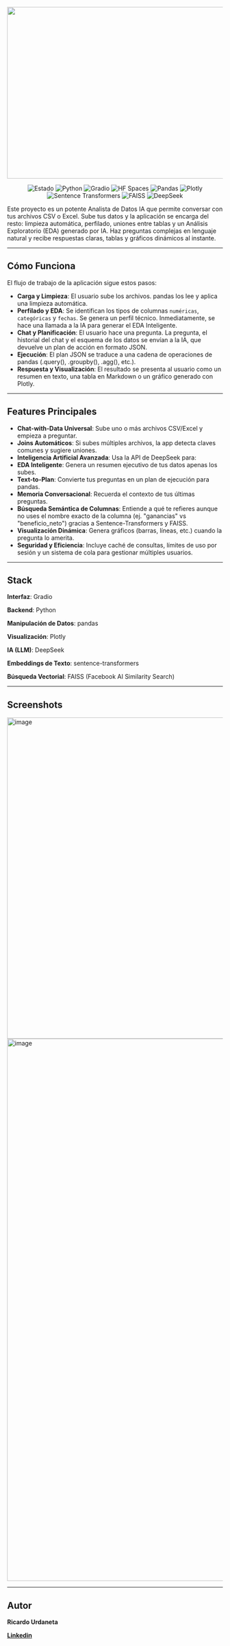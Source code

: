 <!-- README.md -->
<p align="center">
  <img width="1600" height="400" alt="image" src="https://github.com/user-attachments/assets/1d0e6dce-4520-4d0a-803c-0f9f14692f80" />
</p>


<p align="center">
  <!-- Badges principales -->
  <img src="https://img.shields.io/badge/Estado-Completado-2ECC71?style=flat-square" alt="Estado"/>
  <img src="https://img.shields.io/badge/Python-3.10%2B-3776AB?style=flat-square&logo=python&logoColor=white" alt="Python"/>
  <img src="https://img.shields.io/badge/Gradio-5.43.1-F58025?style=flat-square&logo=gradio&logoColor=white" alt="Gradio"/>
  <img src="https://img.shields.io/badge/Hugging%20Face-Spaces-FFD21E?style=flat-square&logo=huggingface&logoColor=black" alt="HF Spaces"/>
  <img src="https://img.shields.io/badge/Pandas-Data%20Frames-150458?style=flat-square&logo=pandas&logoColor=white" alt="Pandas"/>
  <img src="https://img.shields.io/badge/Plotly-Visualizaci%C3%B3n-3F4F75?style=flat-square&logo=plotly&logoColor=white" alt="Plotly"/>
  <img src="https://img.shields.io/badge/Sentence--Transformers-Embeddings-0E83CD?style=flat-square" alt="Sentence Transformers"/>
  <img src="https://img.shields.io/badge/FAISS-Vector%20Search-1E90FF?style=flat-square" alt="FAISS"/>
  <img src="https://img.shields.io/badge/DeepSeek-API-8A2BE2?style=flat-square" alt="DeepSeek"/>
</p>

Este proyecto es un potente Analista de Datos IA que permite conversar con tus archivos CSV o Excel. Sube tus datos y la aplicación se encarga del resto: limpieza automática, perfilado, uniones entre tablas y un Análisis Exploratorio (EDA) generado por IA. Haz preguntas complejas en lenguaje natural y recibe respuestas claras, tablas y gráficos dinámicos al instante.


---

## Cómo Funciona 

El flujo de trabajo de la aplicación sigue estos pasos:

* **Carga y Limpieza**: El usuario sube los archivos. pandas los lee y aplica una limpieza automática.
* **Perfilado y EDA**: Se identifican los tipos de columnas `numéricas`, `categóricas` y `fechas`. Se genera un perfil técnico. Inmediatamente, se hace una llamada a la IA para generar el EDA Inteligente.
* **Chat y Planificación**: El usuario hace una pregunta. La pregunta, el historial del chat y el esquema de los datos se envían a la IA, que devuelve un plan de acción en formato JSON.
* **Ejecución**: El plan JSON se traduce a una cadena de operaciones de pandas (.query(), .groupby(), .agg(), etc.).
* **Respuesta y Visualización**: El resultado se presenta al usuario como un resumen en texto, una tabla en Markdown o un gráfico generado con Plotly.

---

## Features Principales

* **Chat-with-Data Universal**: Sube uno o más archivos CSV/Excel y empieza a preguntar.
* **Joins Automáticos**: Si subes múltiples archivos, la app detecta claves comunes y sugiere uniones.
* **Inteligencia Artificial Avanzada**: Usa la API de DeepSeek para:
* **EDA Inteligente**: Genera un resumen ejecutivo de tus datos apenas los subes.
* **Text-to-Plan**: Convierte tus preguntas en un plan de ejecución para pandas.
* **Memoria Conversacional**: Recuerda el contexto de tus últimas preguntas.
* **Búsqueda Semántica de Columnas**: Entiende a qué te refieres aunque no uses el nombre exacto de la columna (ej. "ganancias" vs "beneficio_neto") gracias a Sentence-Transformers y FAISS.
* **Visualización Dinámica**: Genera gráficos (barras, líneas, etc.) cuando la pregunta lo amerita.
* **Seguridad y Eficiencia**: Incluye caché de consultas, límites de uso por sesión y un sistema de cola para gestionar múltiples usuarios.

---

## Stack

**Interfaz**: Gradio

**Backend**: Python

**Manipulación de Datos**: pandas

**Visualización**: Plotly

**IA (LLM)**: DeepSeek

**Embeddings de Texto**: sentence-transformers

**Búsqueda Vectorial**: FAISS (Facebook AI Similarity Search)

---

## Screenshots

<img width="1595" height="748" alt="image" src="https://github.com/user-attachments/assets/3e6ddf20-1740-44cb-ad0a-2481e97cf221" />



<img width="2527" height="1263" alt="image" src="https://github.com/user-attachments/assets/df859edf-21d0-4e18-a79f-2b073feea653" />


---

## Autor

**Ricardo Urdaneta**

**[Linkedin](https://www.linkedin.com/in/ricardourdanetacastro)**
